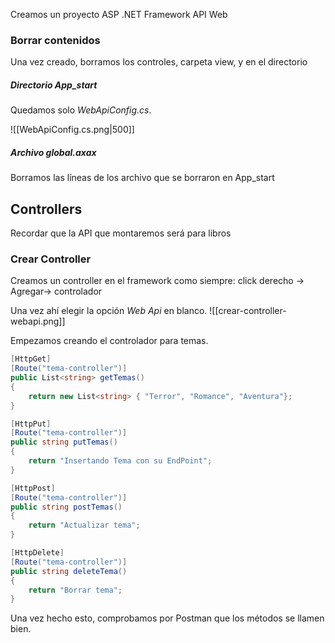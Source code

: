 

Creamos un proyecto ASP .NET Framework API Web

### Borrar contenidos


Una vez creado, borramos los controles, carpeta view, y en el directorio 


##### Directorio App_start 

Quedamos solo *WebApiConfig.cs*.

![[WebApiConfig.cs.png|500]]

##### Archivo global.axax

Borramos las líneas de los archivo que se borraron en App_start



## Controllers

Recordar que la API que montaremos será para libros

### Crear Controller

Creamos un controller en el framework como siempre:
click derecho -> Agregar-> controlador 

Una vez ahí elegir la opción *Web Api*  en blanco.
![[crear-controller-webapi.png]]

Empezamos creando el controlador para temas.

````c#  title=temasController
[HttpGet]
[Route("tema-controller")]
public List<string> getTemas()
{
    return new List<string> { "Terror", "Romance", "Aventura"};
}

[HttpPut]
[Route("tema-controller")]
public string putTemas()
{
    return "Insertando Tema con su EndPoint";
}

[HttpPost]
[Route("tema-controller")]
public string postTemas()
{
    return "Actualizar tema";
}

[HttpDelete]
[Route("tema-controller")]
public string deleteTema()
{
    return "Borrar tema";
}
````

Una vez hecho esto, comprobamos por Postman que los métodos se llamen bien.


